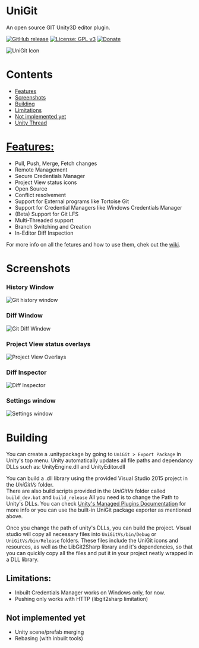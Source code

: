 # UniGit
An open source GIT Unity3D editor plugin.

[![GitHub release](https://img.shields.io/github/release/simeonradivoev/UniGit.svg)](https://github.com/simeonradivoev/UniGit/releases)
[![License: GPL v3](https://img.shields.io/badge/License-GPL%20v3-blue.svg)](https://github.com/simeonradivoev/UniGit/blob/master/LICENSE.md)
[![Donate](https://img.shields.io/badge/Donate-PayPal-green.svg)](https://www.paypal.com/cgi-bin/webscr?cmd=_s-xclick&hosted_button_id=4A4LQGA69LQ5A)

![UniGit Icon](https://github.com/simeonradivoev/UniGit/raw/master/Images/UnityGitIcon.png)

# Contents
* [Features](#features)
* [Screenshots](#screenshots)
* [Building](#building)
* [Limitations](#limitations)
* [Not implemented yet](#not-implemented-yet)
* [Unity Thread](https://forum.unity3d.com/threads/opensource-unigit-in-editor-git-gui.440646/)

# [Features:](https://github.com/simeonradivoev/UniGit/wiki/Features-and-Usage)
* Pull, Push, Merge, Fetch changes
* Remote Management
* Secure Credentials Manager
* Project View status icons
* Open Source
* Conflict resolvement 
* Support for External programs like Tortoise Git
* Support for Credential Managers like Windows Credentials Manager
* (Beta) Support for Git LFS
* Multi-Threaded support
* Branch Switching and Creation
* In-Editor Diff Inspection

For more info on all the fetures and how to use them, chek out the [wiki](https://github.com/simeonradivoev/UniGit/wiki/Features-and-Usage).

# Screenshots
### History Window
![Git history window](https://github.com/simeonradivoev/UniGit/raw/master/Images/HistoryScreenshot.png)
### Diff Window
![Git Diff Window](https://github.com/simeonradivoev/UniGit/raw/master/Images/DiffScreenshot.png)
### Project View status overlays
![Project View Overlays](https://github.com/simeonradivoev/UniGit/raw/master/Images/ProjectScreenshot.png)
### Diff Inspector
![Diff Inspector](https://github.com/simeonradivoev/UniGit/raw/master/Images/DiffInspector.png)
### Settings window
![Settings window](https://github.com/simeonradivoev/UniGit/raw/master/Images/SettingsGeneralScreenshot.png)

# Building
You can create a .unitypackage by going to `UniGit > Export Package` in Unity's top menu. Unity automatically updates all file paths and dependancy DLLs such as: UnityEngine.dll and UnityEditor.dll

You can build a .dll library using the provided Visual Studio 2015 project in the *UniGitVs* folder.<br>
There are also build scripts provided in the *UniGitVs* folder called `build_dev.bat` and `build_release`
All you need is to change the Path to Unity's DLLs. You can check [Unity's Managed Plugins Documentation](https://docs.unity3d.com/Manual/UsingDLL.html) for more info or you can use the built-in UniGit package exporter as mentioned above.

Once you change the path of unity's DLLs, you can build the project. Visual studio will copy all necessary files into `UniGitVs/bin/Debug` or `UniGitVs/bin/Release` folders. These files include the UniGit icons and resources, as well as the LibGit2Sharp library and it's dependencies, so that you can quickly copy all the files and put it in your project neatly wrapped in a DLL library.

## Limitations:
* Inbuilt Credentials Manager works on Windows only, for now.
* Pushing only works with HTTP (libgit2sharp limitation)

## Not implemented yet
* Unity scene/prefab merging
* Rebasing (with inbuilt tools)
